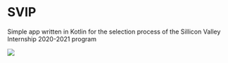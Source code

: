 # SVIP
Simple app written in Kotlin for the selection process of the Sillicon Valley Internship 2020-2021 program



![](project_demo_SVIP.gif)
